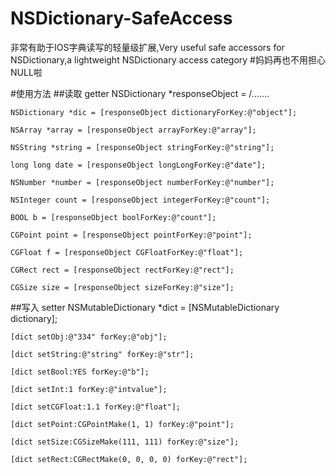 # NSDictionary-SafeAccess
非常有助于IOS字典读写的轻量级扩展,Very useful safe accessors for NSDictionary,a lightweight NSDictionary access category
#妈妈再也不用担心NULL啦

#使用方法 
##读取 getter
	NSDictionary *responseObject = /.......
	
	NSDictionary *dic = [responseObject dictionaryForKey:@"object"];
	
	NSArray *array = [responseObject arrayForKey:@"array"];
	
	NSString *string = [responseObject stringForKey:@"string"];
	
	long long date = [responseObject longLongForKey:@"date"];
	
	NSNumber *number = [responseObject numberForKey:@"number"];
	
	NSInteger count = [responseObject integerForKey:@"count"];
	
	BOOL b = [responseObject boolForKey:@"count"]; 
	
	CGPoint point = [responseObject pointForKey:@"point"]; 
	
	CGFloat f = [responseObject CGFloatForKey:@"float"]; 
	
	CGRect rect = [responseObject rectForKey:@"rect"]; 
	
	CGSize size = [responseObject sizeForKey:@"size"]; 
##写入 setter
	NSMutableDictionary *dict = [NSMutableDictionary dictionary];
	
    [dict setObj:@"334" forKey:@"obj"];
    
    [dict setString:@"string" forKey:@"str"];
    
    [dict setBool:YES forKey:@"b"];
    
    [dict setInt:1 forKey:@"intvalue"];
    
    [dict setCGFloat:1.1 forKey:@"float"];
    
    [dict setPoint:CGPointMake(1, 1) forKey:@"point"];
    
    [dict setSize:CGSizeMake(111, 111) forKey:@"size"];
    
    [dict setRect:CGRectMake(0, 0, 0, 0) forKey:@"rect"];
